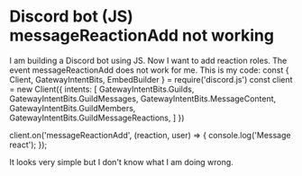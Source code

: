 
# Discord bot (JS) messageReactionAdd not working

I am building a Discord bot using JS. Now I want to add reaction roles.
The event messageReactionAdd does not work for me. This is my code:
const { Client, GatewayIntentBits, EmbedBuilder } = require('discord.js')
const client = new Client({
  intents: [
    GatewayIntentBits.Guilds,
    GatewayIntentBits.GuildMessages,
    GatewayIntentBits.MessageContent,
    GatewayIntentBits.GuildMembers,
    GatewayIntentBits.GuildMessageReactions,
  ]
})

client.on('messageReactionAdd', (reaction, user) => {
  console.log('Message react');
});

It looks very simple but I don't know what I am doing wrong.

        